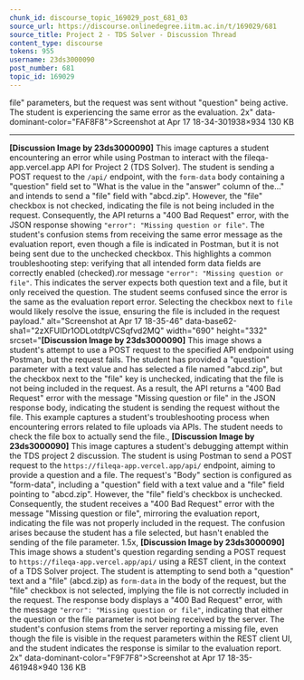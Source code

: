 ```yaml
---
chunk_id: discourse_topic_169029_post_681_03
source_url: https://discourse.onlinedegree.iitm.ac.in/t/169029/681
source_title: Project 2 - TDS Solver - Discussion Thread
content_type: discourse
tokens: 955
username: 23ds3000090
post_number: 681
topic_id: 169029
---
```


file" parameters, but the request was sent without "question" being active. The student is experiencing the same error as the evaluation. 2x" data-dominant-color="FAF8F8">Screenshot at Apr 17 18-34-301938×934 130 KB

---

**[Discussion Image by 23ds3000090]** This image captures a student encountering an error while using Postman to interact with the fileqa-app.vercel.app API for Project 2 (TDS Solver). The student is sending a POST request to the `/api/` endpoint, with the `form-data` body containing a "question" field set to "What is the value in the "answer" column of the..." and intends to send a "file" field with "abcd.zip". However, the "file" checkbox is not checked, indicating the file is not being included in the request. Consequently, the API returns a "400 Bad Request" error, with the JSON response showing `"error": "Missing question or file"`. The student's confusion stems from receiving the same error message as the evaluation report, even though a file is indicated in Postman, but it is not being sent due to the unchecked checkbox. This highlights a common troubleshooting step: verifying that all intended form data fields are correctly enabled (checked).ror message `"error": "Missing question or file"`. This indicates the server expects both question text and a file, but it only received the question. The student seems confused since the error is the same as the evaluation report error. Selecting the checkbox next to `file` would likely resolve the issue, ensuring the file is included in the request payload." alt="Screenshot at Apr 17 18-35-46" data-base62-sha1="2zXFUIDr1ODLotdtpVCSqfvd2MQ" width="690" height="332" srcset="**[Discussion Image by 23ds3000090]** This image shows a student's attempt to use a POST request to the specified API endpoint using Postman, but the request fails. The student has provided a "question" parameter with a text value and has selected a file named "abcd.zip", but the checkbox next to the "file" key is unchecked, indicating that the file is not being included in the request. As a result, the API returns a "400 Bad Request" error with the message "Missing question or file" in the JSON response body, indicating the student is sending the request without the file. This example captures a student's troubleshooting process when encountering errors related to file uploads via APIs. The student needs to check the file box to actually send the file., **[Discussion Image by 23ds3000090]** This image captures a student's debugging attempt within the TDS project 2 discussion. The student is using Postman to send a POST request to the `https://fileqa-app.vercel.app/api/` endpoint, aiming to provide a question and a file. The request's "Body" section is configured as "form-data", including a "question" field with a text value and a "file" field pointing to "abcd.zip". However, the "file" field's checkbox is unchecked. Consequently, the student receives a "400 Bad Request" error with the message "Missing question or file", mirroring the evaluation report, indicating the file was not properly included in the request. The confusion arises because the student has a file selected, but hasn't enabled the sending of the file parameter. 1.5x, **[Discussion Image by 23ds3000090]** This image shows a student's question regarding sending a POST request to `https://fileqa-app.vercel.app/api/` using a REST client, in the context of a TDS Solver project. The student is attempting to send both a "question" text and a "file" (abcd.zip) as `form-data` in the body of the request, but the "file" checkbox is not selected, implying the file is not correctly included in the request. The response body displays a "400 Bad Request" error, with the message `"error": "Missing question or file"`, indicating that either the question or the file parameter is not being received by the server. The student's confusion stems from the server reporting a missing file, even though the file is visible in the request parameters within the REST client UI, and the student indicates the response is similar to the evaluation report. 2x" data-dominant-color="F9F7F8">Screenshot at Apr 17 18-35-461948×940 136 KB

